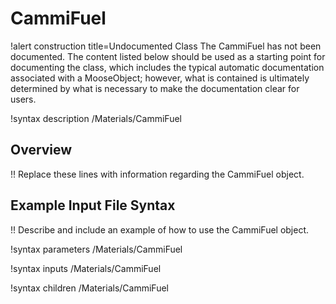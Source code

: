 # CammiFuel

!alert construction title=Undocumented Class
The CammiFuel has not been documented. The content listed below should be used as a starting point for
documenting the class, which includes the typical automatic documentation associated with a
MooseObject; however, what is contained is ultimately determined by what is necessary to make the
documentation clear for users.

!syntax description /Materials/CammiFuel

## Overview

!! Replace these lines with information regarding the CammiFuel object.

## Example Input File Syntax

!! Describe and include an example of how to use the CammiFuel object.

!syntax parameters /Materials/CammiFuel

!syntax inputs /Materials/CammiFuel

!syntax children /Materials/CammiFuel
